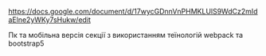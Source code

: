 https://docs.google.com/document/d/17wycGDnnVnPHMKLUlS9WdCz2mIdaElne2yWKy7sHukw/edit

Пк та мобільна версія секції з використанням теїнологій webpack та bootstrap5
